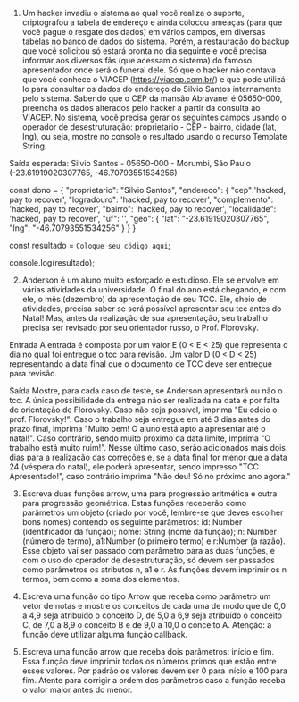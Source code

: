 01) Um hacker invadiu o sistema ao qual você realiza o suporte, criptografou a tabela de endereço
e ainda colocou ameaças (para que você pague o resgate dos dados) em vários campos, em diversas
tabelas no banco de dados do sistema. Porém, a restauração do backup que você solicitou só estará
pronta no dia seguinte e você precisa informar aos diversos fãs (que acessam o sistema) do famoso
apresentador onde será o funeral dele. Só que o hacker não contava que você conhece o VIACEP
(https://viacep.com.br/) e que pode utilizá-lo para consultar os dados do endereço do Silvio Santos
internamente pelo sistema. Sabendo que o CEP da mansão Abravanel é 05650-000, preencha os
dados alterados pelo hacker a partir da consulta ao VIACEP. No sistema, você precisa gerar os
seguintes campos usando o operador de desestruturação: proprietario - CEP - bairro, cidade (lat,
lng), ou seja, mostre no console o resultado usando o recurso Template String.

Saída esperada: Silvio Santos - 05650-000 - Morumbi, São Paulo (-23.61919020307765,
-46.70793551534256)

const dono = {
"proprietario": "Silvio Santos",
"endereco": {
"cep":'hacked, pay to recover',
"logradouro": 'hacked, pay to recover',
"complemento": 'hacked, pay to recover',
"bairro": 'hacked, pay to recover',
"localidade": 'hacked, pay to recover',
"uf": '',
"geo": {
"lat": "-23.61919020307765",
"lng": "-46.70793551534256"
}
}
}

const resultado = `Coloque seu código aqui`;

console.log(resultado);


02) Anderson é um aluno muito esforçado e estudioso. Ele se envolve em várias atividades da
universidade. O final do ano está chegando, e com ele, o mês (dezembro) da apresentação de seu
TCC. Ele, cheio de atividades, precisa saber se será possível apresentar seu tcc antes do Natal! Mas, antes da realização de sua apresentação, seu trabalho precisa ser revisado por seu orientador
russo, o Prof. Florovsky.

Entrada
A entrada é composta por um valor E (0 < E < 25) que representa o dia no qual foi entregue o tcc
para revisão. Um valor D (0 < D < 25) representando a data final que o documento de TCC deve ser
entregue para revisão.

Saída
Mostre, para cada caso de teste, se Anderson apresentará ou não o tcc. A única possibilidade da
entrega não ser realizada na data é por falta de orientação de Florovsky. Caso não seja possível,
imprima "Eu odeio o prof. Florovsky!". Caso o trabalho seja entregue em até 3 dias antes do prazo
final, imprima "Muito bem! O aluno está apto a apresentar até o natal!". Caso contrário, sendo
muito próximo da data limite, imprima "O trabalho está muito ruim!". Nesse último caso, serão
adicionados mais dois dias para a realização das correções e, se a data final for menor que a data 24 (véspera do natal), ele poderá apresentar, sendo impresso "TCC Apresentado!", caso contrário imprima "Não deu! Só no próximo ano agora."

03) Escreva duas funções arrow, uma para progressão aritmética e outra para progressão geométrica. Estas funções receberão como parâmetros um objeto (criado por você, lembre-se que deves escolher bons nomes) contendo os seguinte parâmetros: id: Number (identificador da função); nome: String (nome da função); n: Number (número de termo), a1:Number (o primeiro termo) e r:Number (a razão). Esse objeto vai ser passado com parâmetro para as duas funções, e com o uso do operador de desestruturação, só devem ser passados como parâmetros os atributos n, a1 e r. As funções devem imprimir os n termos, bem como a soma dos elementos.

04) Escreva uma função do tipo Arrow que receba como parâmetro um vetor de notas e mostre os conceitos de cada uma de modo que de 0,0 a 4,9 seja atribuído o conceito D, de 5,0 a 6,9 seja atribuído o conceito C, de 7,0 a 8,9 o conceito B e de 9,0 a 10,0 o conceito A. Atenção: a função deve utilizar alguma função callback.

05) Escreva uma função arrow que receba dois parâmetros: início e fim. Essa função deve imprimir todos os números primos que estão entre esses valores. Por padrão os valores devem ser 0 para início e 100 para fim. Atente para corrigir a ordem dos parâmetros caso a função receba o valor maior antes do menor.